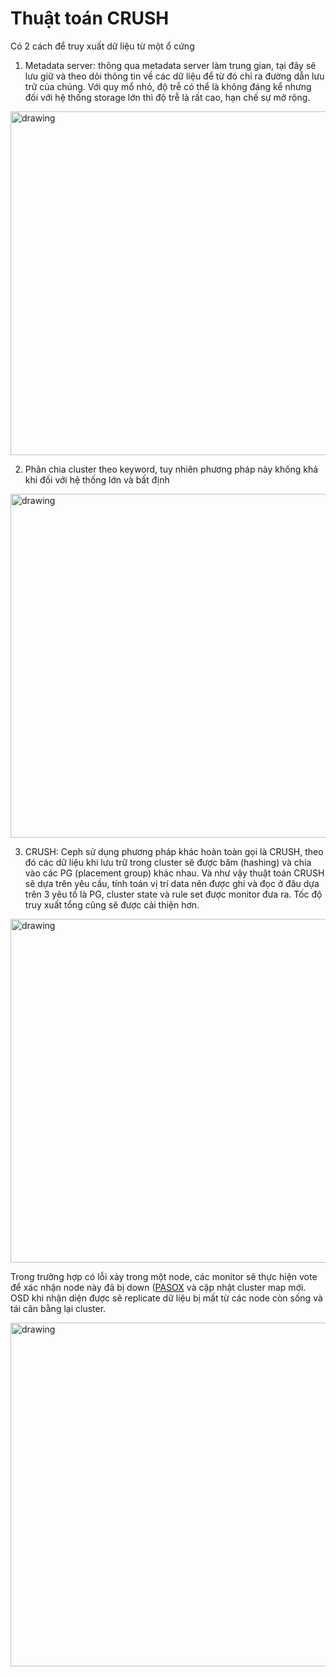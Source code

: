 # Thuật toán CRUSH
Có 2 cách để truy xuất dữ liệu từ một ổ cứng

1. Metadata server: thông qua metadata server làm trung gian, tại đây sẽ lưu giữ và theo dõi thông tin về các dữ liệu để từ đó chỉ ra đường dẫn lưu trữ của chúng. Với quy mổ nhỏ, độ trễ có thể là không đáng kể nhưng đối với hệ thống storage lớn thì độ trễ là rất cao, hạn chế sự mở rộng.

<img src="https://user-images.githubusercontent.com/83684068/128806396-022ce781-cbee-4da6-9dfb-dc7f3eaf614e.png" alt="drawing" width="550"/>

2. Phân chia cluster theo keyword, tuy nhiên phương pháp này không khả khi đối với hệ thống lớn và bất định

<img src="https://user-images.githubusercontent.com/83684068/128806608-636fd749-72c5-436d-8533-d0b6061a7209.png" alt="drawing" width="550"/>

3. CRUSH: Ceph sử dụng phương pháp khác hoàn toàn gọi là CRUSH, theo đó các dữ liệu khi lưu trữ trong cluster sẽ được băm (hashing) và chia vào các PG (placement group) khác nhau.
Và như vậy thuật toán CRUSH sẽ dựa trên yêu cầu, tính toán vị trí data nên được ghi và đọc ở đâu dựa trên 3 yêu tố là PG, cluster state và rule set được monitor đưa ra. Tốc độ truy xuất tổng cũng sẽ được cải thiện hơn.

<img src="https://user-images.githubusercontent.com/83684068/128807418-d8a259e0-e00b-4583-a275-0cd5643e3aea.png" alt="drawing" width="550"/>

Trong trường hợp có lỗi xảy trong một node, các monitor sẽ thực hiện vote để xác nhận node này đã bị down ([PASOX](./PASOX.md) và cập nhật cluster map mới. OSD khi nhận diện được sẽ replicate dữ liệu bị mất từ các node còn sống và tái cân bằng lại cluster. 

<img src="https://user-images.githubusercontent.com/83684068/128808064-d382ba33-f95c-4aa9-8128-56c6022a71a1.png" alt="drawing" width="550"/>
